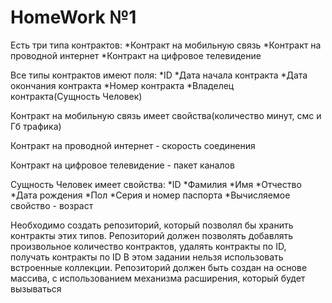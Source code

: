 # HomeWork №1
Есть три типа контрактов:
*Контракт на мобильную связь
*Контракт на проводной интернет
*Контракт на цифровое телевидение

Все типы контрактов имеют поля:
*ID
*Дата начала контракта
*Дата окончания контракта
*Номер контракта
*Владелец контракта(Сущность Человек)

Контракт на мобильную связь имеет свойства(количество минут, смс и Гб трафика)

Контракт на проводной интернет - скорость соединения

Контракт на цифровое телевидение - пакет каналов

Сущность Человек имеет свойства:
*ID
*Фамилия
*Имя
*Отчеcтво
*Дата рождения
*Пол
*Серия и номер паспорта
*Вычисляемое свойство - возраст

Необходимо создать репозиторий, который позволял бы хранить контракты этих типов. Репозиторий должен позволять добавлять произвольное количество контрактов, удалять контракты по ID, получать контракты по ID В этом задании нельзя использовать встроенные коллекции. Репозиторий должен быть создан на основе массива, с использованием механизма расширения, который будет вызываться 
